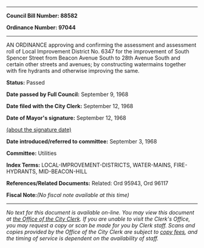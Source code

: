 

********

**Council Bill Number: 88582**
   
**Ordinance Number: 97044**
********

 AN ORDINANCE approving and confirming the assessment and assessment roll of Local Improvement District No. 6347 for the improvement of South Spencer Street from Beacon Avenue South to 28th Avenue South and certain other streets and avenues; by constructing watermains together with fire hydrants and otherwise improving the same.

**Status:** Passed
   
**Date passed by Full Council:** September 9, 1968
   
**Date filed with the City Clerk:** September 12, 1968
   
**Date of Mayor's signature:** September 12, 1968
   
[(about the signature date)](/~public/approvaldate.htm)
   
   
   
**Date introduced/referred to committee:** September 3, 1968
   
**Committee:** Utilities
   
   
**Index Terms:** LOCAL-IMPROVEMENT-DISTRICTS, WATER-MAINS, FIRE-HYDRANTS, MID-BEACON-HILL

**References/Related Documents:** Related: Ord 95943, Ord 96117

**Fiscal Note:**_(No fiscal note available at this time)_
********

_No text for this document is available on-line. You may view this document at [the Office of the City Clerk](http://www.seattle.gov/leg/clerk/contactUs.htm). If you are unable to visit the Clerk's Office, you may request a copy or scan be made for you by Clerk staff. Scans and copies provided by the Office of the City Clerk are subject to [copy fees](http://clerk.seattle.gov/~public/clerkfees.htm), and the timing of service is dependent on the availability of staff._

